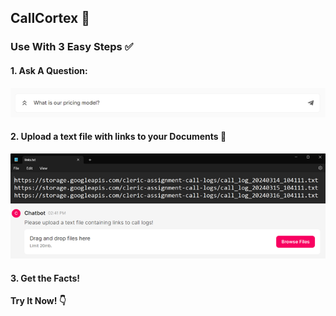 ## CallCortex 🤖
### Use With 3 Easy Steps ✅

#### 1. Ask A Question:
![Step 1](https://raw.githubusercontent.com/shail-git/CallCortex/main/chat_ui_server/image.png)

#### 2. Upload a text file with links to your Documents 📄
![Step 2](https://raw.githubusercontent.com/shail-git/CallCortex/main/chat_ui_server/image-1.png)
![Step 3](https://raw.githubusercontent.com/shail-git/CallCortex/main/chat_ui_server/image-2.png)

#### 3. Get the Facts!

**Try It Now! 👇**
